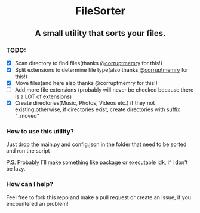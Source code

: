 <p align="center">
  <h1 align="center">FileSorter</h1>
</p>
<p align="center">
  <h2 align="center">A small utility that sorts your files.</h2>
</p>

### TODO:
- [x] Scan directory to find files(thanks [@corruptmemry](https://github.com/corruptmemry) for this!)
- [x] Split extensions to determine file type(also thanks [@corruptmemry](https://github.com/corruptmemry) for this!)
- [x] Move files(and here also thanks @corruptmemry for this!)
- [ ] Add more file extensions (probably will never be checked because there is a LOT of extensions)
- [x] Create directories(Music, Photos, Videos etc.) if they not existing,otherwise, if directories exist, create directories with suffix "_moved"

### How to use this utility?
Just drop the main.py and config.json in the folder that need to be sorted and run the script

P.S. Probably I`ll make something like package or executable idk, if i don't be lazy.

### How can I help?
Feel free to fork this repo and make a pull request or create an issue, if you encountered an problem!
